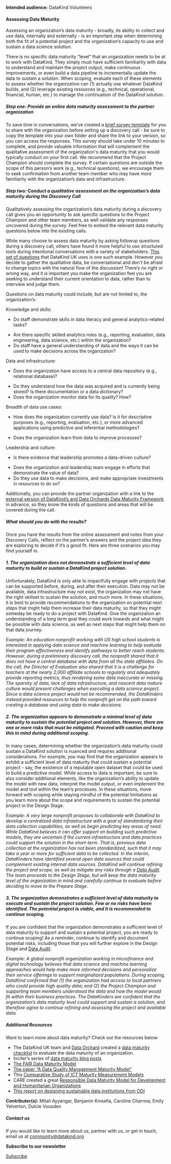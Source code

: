 




**Intended audience:**
DataKind Volunteers






#### Assessing Data Maturity


Assessing an organization’s data maturity \- broadly, its ability to collect and use data, internally and externally \- is an important step when determining both the fit of a potential project and the organization’s capacity to use and sustain a data science solution.


There is no specific data maturity “level” that an organization needs to be at to work with DataKind. They simply must have sufficient familiarity with data to understand and maintain the project output, make continuous improvements, or even build a data pipeline to incrementally update the data to sustain a solution. When scoping, evaluate each of these elements to assess whether the organization can (1\) actually use whatever DataKind builds, and (2\) leverage existing resources (e.g., technical, operational, financial, human, etc.) to manage the continuation of the DataKind solution.


##### Step one: Provide an online data maturity assessment to the partner organization


To save time in conversations, we’ve created a  [brief survey template](https://docs.google.com/forms/d/1_gPQ0OCBWhGV3EUY0XM7vhcQrEmaVVGo_j5459N9xvA/edit) for you to share with the organization before setting up a discovery call \- be sure to copy the template into your own folder and share the link to your version, so you can access the responses. This survey should take under 10 minutes to complete, and provide valuable information that will complement the qualitative assessment of the organization's data maturity that you would typically conduct on your first call. We recommend that the Project Champion should complete the survey. If certain questions are outside the scope of this person’s work (e.g., technical questions), we encourage them to seek confirmation from another team member who may have more familiarity with the organization’s data and infrastructure.


##### Step two: Conduct a qualitative assessment on the organization’s data maturity during the Discovery Call


Qualitatively assessing the organization’s data maturity during a discovery call gives you an opportunity to ask specific questions to the Project Champion and other team members, as well validate any responses uncovered during the survey. Feel free to embed the relevant data maturity questions below into the existing calls.


While many choose to assess data maturity by asking followup questions during a discovery call, others have found it more helpful to use structured tools during intentional conversations with a variety of stakeholders. [This set of questions](https://docs.google.com/spreadsheets/d/1q-Ts4rRPWeI7is9mnSPPwWPKTGGle8qNrEdIt1bzlD0/edit#gid=1292036421) that DataKind UK uses is one such example. However you decide to gather the qualitative data, be conversational and don't be afraid to change topics with the natural flow of the discussion! There’s no right or wrong way, and it is important you make the organization feel you are seeking to understand their current orientation to data, rather than to interview and judge them.


Questions on data maturity could include, but are not limited to, the organization’s:


Knowledge and skills:


* Do staff demonstrate skills in data literacy and general analytics\-related tasks?
+ Are there specific skilled analytics roles (e.g., reporting, evaluation, data engineering, data science, etc.) within the organization?
+ Do staff have a general understanding of data and the ways it can be used to make decisions across the organization?


Data and infrastructure:


* Does the organization have access to a central data repository (e.g., relational database)?
+ Do they understand how the data was acquired and is currently being stored? Is there documentation or a data dictionary?
+ Does the organization monitor data for its quality? How?


Breadth of data use cases:


* How does the organization currently use data? Is it for descriptive purposes (e.g., reporting, evaluation, etc.), or more advanced applications using predictive and inferential methodologies?
+ Does the organization learn from data to improve processes?


Leadership and culture:


* Is there evidence that leadership promotes a data\-driven culture?
+ Does the organization and leadership team engage in efforts that demonstrate the value of data?
+ Do they use data to make decisions, and make appropriate investments in resources to do so?


Additionally, you can provide the partner organization with a link to the  [external version of DataKind’s and Data Orchards Data Maturity Framework](https://drive.google.com/file/d/1wA_QKt49xzdxBguqQiFMu6VBgzEnCyZP/view) in advance, so they know the kinds of questions and areas that will be covered during the call.


##### What should you do with the results?


Once you have the results from the online assessment and notes from your Discovery Calls, reflect on the partner’s answers and the project idea they are exploring to decide if it’s a good fit. Here are three scenarios you may find yourself in.


##### 1\. The organization does not demonstrate a sufficient level of data maturity to build or sustain a DataKind project solution.


Unfortunately, DataKind is only able to impactfully engage with projects that can be supported before, during, and after their execution. Data may not be available, data infrastructure may not exist, the organization may not have the right skillset to sustain the solution, and much more. In these situations, it is best to provide recommendations to the organization on potential next steps that might help them increase their data maturity, so that they might someday be ready to do a project with DataKind. Give the organization an understanding of a long term goal they could work towards and what might be possible with data science, as well as next steps that might help them on that data journey.


*Example: An education nonprofit working with US high school students is interested in applying data science and machine learning to help evaluate their program effectiveness and identify pathways to better reach students. However, during a preliminary discovery call, the nonprofit shared that it does not have a central database with data from all the state affiliates. On the call, the Director of Evaluation also shared that it is a challenge for teachers at the nearly 2,000 affiliate schools to regularly and adequately provide reporting metrics, thus rendering some data inaccurate or missing. The sparsity of data, lack of data infrastructure, and nascent data mature culture would present challenges when executing a data science project. Since a data science project would not be recommended, the DataKinders instead provided resources to help the nonprofit get on the path toward creating a database and using data to make decisions.* 
##### 2\. The organization appears to demonstrate a minimal level of data maturity to sustain the potential project and solution. However, there are one or more risks that must be mitigated. Proceed with caution and keep this in mind during additional scoping.


In many cases, determining whether the organization’s data maturity could sustain a DataKind solution is nuanced and requires additional considerations. For example, you may find that the organization appears to exhibit a sufficient level of data maturity that could sustain a potential project \- say, the existence of a reputable open dataset that could be used to build a predictive model. While access to data is important, be sure to also consider additional elements, like the organization’s ability to update the model with new data, interpret the model output, or even implement the model and tool within the team’s processes. In these situations, move forward with scoping while staying mindful of the potential limitations as you learn more about the scope and requirements to sustain the potential project in the Design Stage.


*Example: A very large nonprofit proposes to collaborate with DataKind to develop a centralized data infrastructure with a goal of standardizing their data collection capabilities, as well as begin predicting key areas of need. While DataKind believes it can offer support on building such predictive models, they are uncertain if the current infrastructure and data practices could support the solution in the short\-term. That is, previous data collection at the organization has not been standardized, such that it may take a year or more for sufficient data to be collected. In the interim, DataKinders have identified several open data sources that could complement existing internal data sources. DataKind will continue refining the project and scope, as well as mitigate any risks through a [Data Audit](https://playbook.datakind.org/playbook/articles/34/data-audit). The team proceeds to the Design Stage, but will keep the data maturity level of the organization in mind and carefully continue to evaluate before deciding to move to the Prepare Stage.*
##### 3\. The organization demonstrates a sufficient level of data maturity to execute and sustain the project solution. Few or no risks have been identified. The potential project is viable, and it is recommended to continue scoping.


If you are confident that the organization demonstrates a sufficient level of data maturity to support and sustain a potential project, you are ready to continue scoping! As a reminder, continue to identify and document potential risks, including those that you will further explore in the Design Stage and  [Data Audit](https://playbook.datakind.org/playbook/articles/34/data-audit).


*Example: A global nonprofit organization working in microfinance and digital technology believes that data science and machine learning approaches would help make more informed decisions and personalize their service offerings to support marginalized populations. During scoping, DataKind confirmed that (1\) the organization had access to local partners who could provide high quality data; and (2\) the Project Champion and supporting team members understood the data and how the model would fit within their business practices. The DataKinders are confident that the organization’s data maturity level could support and sustain a solution, and therefore agree to continue refining and assessing the project and available data.*
##### Additional Resources


Want to learn more about data maturity? Check out the resources below:


* The DataKind UK team and [Data Orchard](https://www.dataorchard.org.uk/) created a  [data maturity checklist](https://docs.google.com/spreadsheets/d/1q-Ts4rRPWeI7is9mnSPPwWPKTGGle8qNrEdIt1bzlD0/edit#gid=1292036421) to evaluate the data maturity of an organization.
* Inciter’s series of [data maturity blog posts](https://www.inciter.io/blog-posts/data-maturity-part-i)
* [The FAIR Data Maturity Model](https://www.rd-alliance.org/plenaries/fair-data-maturity-model-practice-learning-adoption/)
* [The paper “A Data Quality Management Maturity Model”](https://onlinelibrary.wiley.com/doi/abs/10.4218/etrij.06.0105.0026)
* This [Comparative Study of ICT Maturity Measurement Models](https://www.researchgate.net/publication/336376028_A_Comparative_Study_of_ICT_Maturity_Measurement_Models)
* CARE created a great [Responsible Data Maturity Model for Development and Humanitarian Organizations](https://login.microsoftonline.com/e83233b7-4813-4ff5-893f-f60f400bfcba/oauth2/authorize?client%5Fid=00000003%2D0000%2D0ff1%2Dce00%2D000000000000&response%5Fmode=form%5Fpost&response%5Ftype=code%20id%5Ftoken&resource=00000003%2D0000%2D0ff1%2Dce00%2D000000000000&scope=openid&nonce=BB500DF172BFFD0370CE2F4CDD6A35C130340BD9ED0D3009%2DDC4A25ACF8280A3A168C62C7EE7FEEC42401CAE59043EAFFCFF6BF4981421F3E&redirect%5Furi=https%3A%2F%2Fcareinternational%2Esharepoint%2Ecom%2F%5Fforms%2Fdefault%2Easpx&state=OD0w&claims=%7B%22id%5Ftoken%22%3A%7B%22xms%5Fcc%22%3A%7B%22values%22%3A%5B%22CP1%22%5D%7D%7D%7D&wsucxt=1&cobrandid=11bd8083%2D87e0%2D41b5%2Dbb78%2D0bc43c8a8e8a&client%2Drequest%2Did=ac3134a1%2De057%2D9000%2D3527%2D122ac66a9dcb)
* [This report on designing sustainable data institutions from ODI](https://theodi.org/insights/reports/designing-sustainable-data-institutions-paper/)



 **Contributer(s):** Mitali Ayyangar, Benjamin Kinsella, Caroline Charrow, Emily Yelverton, Dulcie Vousden







##### Contact us


If you would like to learn more about us, partner with us, or get in touch, email us at community@datakind.org



 
**Subscribe to our newsletter**
  

[Subscribe](https://www.datakind.org/subscribe/)



